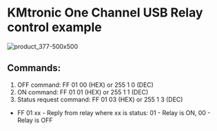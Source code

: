 # KMtronic One Channel USB Relay control example
![product_377-500x500](https://user-images.githubusercontent.com/13836042/146020121-a9e9f9c2-6f32-40dc-99d6-f68624ed4116.jpg)  
## Commands:  
1. OFF command: FF 01 00 (HEX) or 255 1 0 (DEC)  
2. ON command: FF 01 01 (HEX) or 255 1 1 (DEC)  
3. Status request command: FF 01 03 (HEX) or 255 1 3 (DEC)  
+ FF 01 xx - Reply from relay where xx is status: 01 - Relay is ON, 00 - Relay is OFF  
